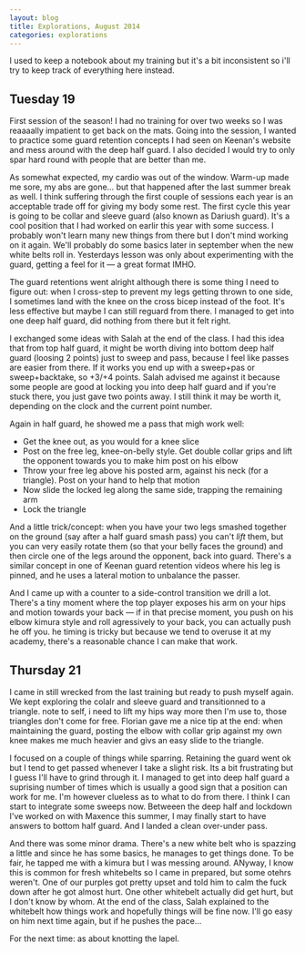 ```yaml
---
layout: blog
title: Explorations, August 2014
categories: explorations
---
```

I used to keep a notebook about my training but it's a bit inconsistent so i'll try to keep track of everything here instead.

## Tuesday 19
First session of the season! I had no training for over two weeks so I was reaaaally impatient to get back on the mats. Going into the session, I wanted to practice some guard retention concepts I had seen on Keenan's website and mess around with the deep half guard. I also decided I would try to only spar hard round with people that are better than me.

As somewhat expected, my cardio was out of the window. Warm-up made me sore, my abs are gone… but that happened after the last summer break as well. I think suffering through the first couple of sessions each year is an acceptable trade off for giving my body some rest. The first cycle this year is going to be collar and sleeve guard (also known as Dariush guard). It's a cool position that I had worked on earlir this year with some success. I probably won't learn many new things from there but I don't mind working on it again. We'll probably do some basics later in september when the new white belts roll in. Yesterdays lesson was only about experimenting with the guard, getting a feel for it — a great format IMHO.

The guard retentions went alright although there is some thing I need to figure out: when I cross-step to prevent my legs getting thrown to one side, I sometimes land with the knee on the cross bicep instead of the foot. It's less effective but maybe I can still reguard from there. I managed to get into one deep half guard, did nothing from there but it felt right.

I exchanged some ideas with Salah at the end of the class. I had this idea that from top half guard, it might be worth diving into bottom deep half guard (loosing 2 points) just to sweep and pass, because I feel like passes are easier from there. If it works you end up with a sweep+pas or sweep+backtake, so +3/+4 points. Salah advised me against it because some people are good at locking you into deep half guard and if you're stuck there, you just gave two points away. I still think it may be worth it, depending on the clock and the current point number.

Again in half guard, he showed me a pass that migh work well:

- Get the knee out, as you would for a knee slice
- Post on the free leg, knee-on-belly style. Get double collar grips and lift the opponent towards you to make him post on his elbow
- Throw your free leg above his posted arm, against his neck (for a triangle). Post on your hand to help that motion
- Now slide the locked leg along the same side, trapping the remaining arm
- Lock the triangle

And a little trick/concept: when you have your two legs smashed together on the ground (say after a half guard smash pass) you can't *lift* them, but you can very easily rotate them (so that your belly faces the ground) and then circle one of the legs around the opponent, back into guard. There's a similar concept in one of Keenan guard retention videos where his leg is pinned, and he uses a lateral motion to unbalance the passer.

And I came up with a counter to a side-control transition we drill a lot. There's a tiny moment where the top player exposes his arm on your hips and motion towards your back — if in that precise moment, you push on his elbow kimura style and roll agressively to your back, you can actually push he off you. he timing is tricky but because we tend to overuse it at my academy, there's a reasonable chance I can make that work.

## Thursday 21
I came in still wrecked from the last training but ready to push myself again. We kept exploring the colalr and sleeve guard and transitionned to a triangle. note to self, i need to lift my hips way more then I'm use to, those triangles don't come for free. Florian gave me a nice tip at the end: when maintaining the guard, posting the elbow with collar grip against my own knee makes me much heavier and givs an easy slide to the triangle.

I focused on a couple of things while sparring. Retaining the guard went ok but I tend to get passed whenever I take a slight risk. Its a bit frustrating but I guess I'll have to grind through it. I managed to get into deep half guard a suprising number of times which is usually a good sign that a position can work for me. I'm however clueless as to what to do from there. I think I can start to integrate some sweeps now. Betweeen the deep half and lockdown I've worked on with Maxence this summer, I may finally start to have answers to bottom half guard. And I landed a clean over-under pass.

And there was some minor drama. There's a new white belt who is spazzing a little and since he has some basics, he manages to get things done. To be fair, he tapped me with a kimura but I was messing around. ANyway, I know this is common for fresh whitebelts so I came in prepared, but some otehrs weren't. One of our purples got pretty upset and told him to calm the fuck down after he got almost hurt. One other whitebelt actually did get hurt, but I don't know by whom. At the end of the class, Salah explained to the whitebelt how things work and hopefully things will be fine now. I'll go easy on him next time again, but if he pushes the pace…



For the next time: as about knotting the lapel.